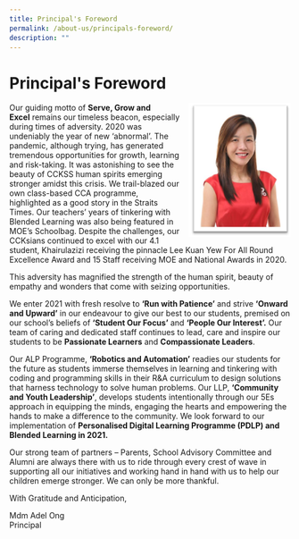 ```yaml
---
title: Principal's Foreword
permalink: /about-us/principals-foreword/
description: ""
---
```

# **Principal's Foreword**
		 
<img src="/images/Mdm%20Adel%20Ong%202021-2.jpg" style="width:183px;height:240px;margin-left:15px;" align = "right">

Our guiding motto of **Serve, Grow and Excel** remains our timeless beacon, especially during times of adversity. 2020 was undeniably the year of new ‘abnormal’. The pandemic, although trying, has generated tremendous opportunities for growth, learning and risk-taking. It was astonishing to see the beauty of CCKSS human spirits emerging stronger amidst this crisis. We trail-blazed our own class-based CCA programme, highlighted as a good story in the Straits Times. Our teachers’ years of tinkering with Blended Learning was also being featured in MOE’s Schoolbag. Despite the challenges, our CCKsians continued to excel with our 4.1 student, Khairulazizi receiving the pinnacle Lee Kuan Yew For All Round Excellence Award and 15 Staff receiving MOE and National Awards in 2020.   

This adversity has magnified the strength of the human spirit, beauty of empathy and wonders that come with seizing opportunities.  

We enter 2021 with fresh resolve to **‘Run with Patience’** and strive **‘Onward and Upward’** in our endeavour to give our best to our students, premised on our school’s beliefs of **‘Student Our Focus’** and **‘People Our Interest’.** Our team of caring and dedicated staff continues to lead, care and inspire our students to be **Passionate Learners** and **Compassionate Leaders**. 

Our ALP Programme, **‘Robotics and Automation’** readies our students for the future as students immerse themselves in learning and tinkering with coding and programming skills in their R&A curriculum to design solutions that harness technology to solve human problems. Our LLP, **‘Community and Youth Leadership’**, develops students intentionally through our 5Es approach in equipping the minds, engaging the hearts and empowering the hands to make a difference to the community. We look forward to our implementation of **Personalised Digital Learning Programme (PDLP) and Blended Learning in 2021.** 

Our strong team of partners – Parents, School Advisory Committee and Alumni are always there with us to ride through every crest of wave in supporting all our initiatives and working hand in hand with us to help our children emerge stronger. We can only be more thankful. 

With Gratitude and Anticipation, 

Mdm Adel Ong    
Principal